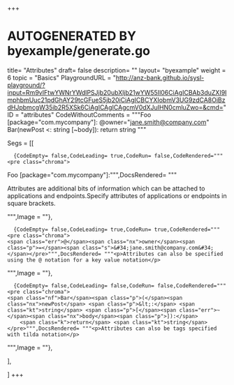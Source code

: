 +++
# AUTOGENERATED BY byexample/generate.go
title= "Attributes"
draft= false
description= ""
layout= "byexample"
weight = 6
topic = "Basics"
PlaygroundURL = "http://anz-bank.github.io/sysl-playground/?input=Rm9vIFtwYWNrYWdlPSJjb20ubXljb21wYW55Il06CiAgICBAb3duZXI9ImphbmUuc21pdGhAY29tcGFueS5jb20iCiAgICBCYXIobmV3UG9zdCA8OiBzdHJpbmcgW35ib2R5XSk6CiAgICAgICAgcmV0dXJuIHN0cmluZwo=&cmd="
ID = "attributes"
CodeWithoutComments = """Foo [package="com.mycompany"]:
    @owner="jane.smith@company.com"
    Bar(newPost <: string [~body]):
        return string
"""

Segs = [[
  
      {CodeEmpty= false,CodeLeading= true,CodeRun= false,CodeRendered="""<pre class="chroma">
<span class="nx">Foo</span> <span class="p">[</span><span class="kn">package</span><span class="p">=</span><span class="s">&#34;com.mycompany&#34;</span><span class="p">]:</span></pre>""",DocsRendered= """<p>Attributes are additional bits of information which can be attached to applications and endpoints.Specify attributes of applications or endpoints in square brackets.</p>
""",Image = ""},

      {CodeEmpty= false,CodeLeading= true,CodeRun= true,CodeRendered="""<pre class="chroma">
    <span class="err">@</span><span class="nx">owner</span><span class="p">=</span><span class="s">&#34;jane.smith@company.com&#34;</span></pre>""",DocsRendered= """<p>Attributes can also be specified using the @ notation for a key value notation</p>
""",Image = ""},

      {CodeEmpty= false,CodeLeading= false,CodeRun= false,CodeRendered="""<pre class="chroma">
    <span class="nf">Bar</span><span class="p">(</span><span class="nx">newPost</span> <span class="p">&lt;:</span> <span class="kt">string</span> <span class="p">[</span><span class="err">~</span><span class="nx">body</span><span class="p">]):</span>
        <span class="k">return</span> <span class="kt">string</span></pre>""",DocsRendered= """<p>Attributes can also be tags specified with tilda notation</p>
""",Image = ""},


],

]
+++


